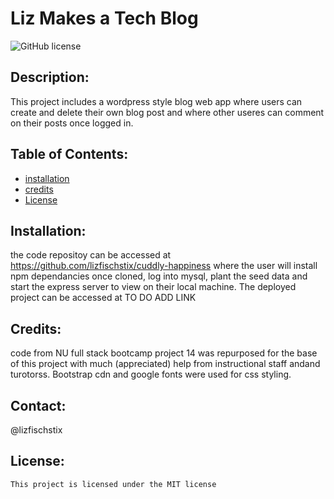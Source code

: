 # Liz Makes a Tech Blog
  ![GitHub license](https://img.shields.io/badge/license-MIT-blue.svg)
  ## Description: 
  This project includes a wordpress style blog web app where users can create and delete their own blog post and where other useres can comment on their posts once logged in.
  ## Table of Contents: 
  * [installation](#installation)
  * [credits](#credits)  
  * [License](#license)

  ## Installation: 
  the code repositoy can be accessed at https://github.com/lizfischstix/cuddly-happiness where the user will install npm dependancies once cloned, log into mysql,  plant the seed data and start the express server to view on their local machine. The deployed project can be accessed at TO DO ADD LINK   
  ## Credits: 
  code from NU full stack bootcamp project 14 was repurposed for the base of this project with much (appreciated) help from instructional staff andand turotorss.  Bootstrap cdn and google fonts were used for css styling.
  ## Contact:
  @lizfischstix
  ## License:
    This project is licensed under the MIT license